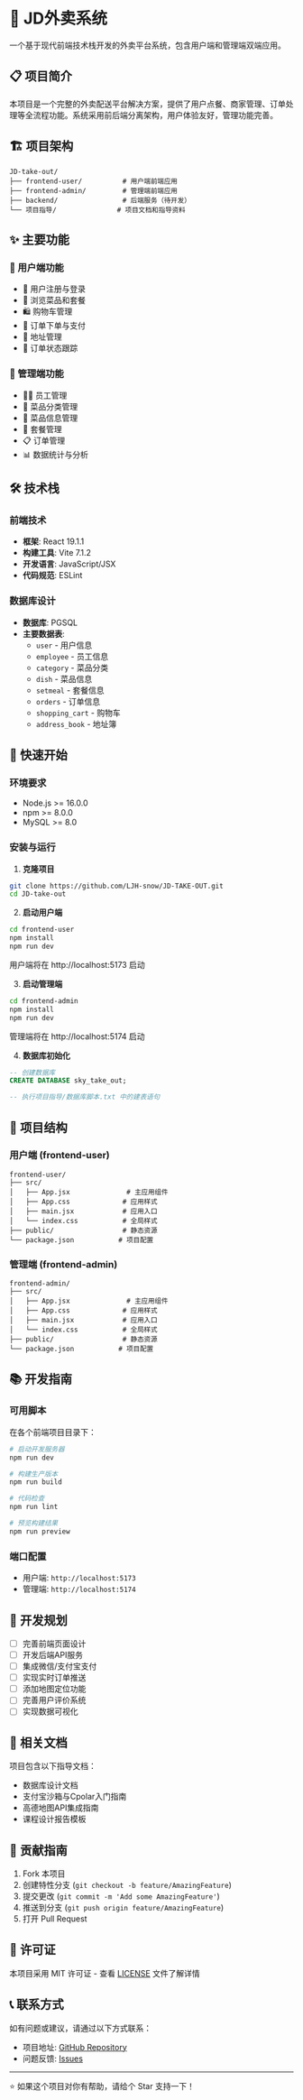 # 🍜 JD外卖系统

一个基于现代前端技术栈开发的外卖平台系统，包含用户端和管理端双端应用。

## 📋 项目简介

本项目是一个完整的外卖配送平台解决方案，提供了用户点餐、商家管理、订单处理等全流程功能。系统采用前后端分离架构，用户体验友好，管理功能完善。

## 🏗️ 项目架构

```
JD-take-out/
├── frontend-user/          # 用户端前端应用
├── frontend-admin/         # 管理端前端应用
├── backend/                # 后端服务（待开发）
└── 项目指导/               # 项目文档和指导资料
```

## ✨ 主要功能

### 👥 用户端功能
- 🔐 用户注册与登录
- 🛒 浏览菜品和套餐
- 🛍️ 购物车管理
- 📝 订单下单与支付
- 📍 地址管理
- 📱 订单状态跟踪

### 🏪 管理端功能
- 👨‍💼 员工管理
- 🍴 菜品分类管理
- 🥘 菜品信息管理
- 🍱 套餐管理
- 📋 订单管理
- 📊 数据统计与分析

## 🛠️ 技术栈

### 前端技术
- **框架**: React 19.1.1
- **构建工具**: Vite 7.1.2
- **开发语言**: JavaScript/JSX
- **代码规范**: ESLint

### 数据库设计
- **数据库**: PGSQL
- **主要数据表**:
  - `user` - 用户信息
  - `employee` - 员工信息
  - `category` - 菜品分类
  - `dish` - 菜品信息
  - `setmeal` - 套餐信息
  - `orders` - 订单信息
  - `shopping_cart` - 购物车
  - `address_book` - 地址簿

## 🚀 快速开始

### 环境要求
- Node.js >= 16.0.0
- npm >= 8.0.0
- MySQL >= 8.0

### 安装与运行

1. **克隆项目**
```bash
git clone https://github.com/LJH-snow/JD-TAKE-OUT.git
cd JD-take-out
```

2. **启动用户端**
```bash
cd frontend-user
npm install
npm run dev
```
用户端将在 http://localhost:5173 启动

3. **启动管理端**
```bash
cd frontend-admin
npm install
npm run dev
```
管理端将在 http://localhost:5174 启动

4. **数据库初始化**
```sql
-- 创建数据库
CREATE DATABASE sky_take_out;

-- 执行项目指导/数据库脚本.txt 中的建表语句
```

## 📁 项目结构

### 用户端 (frontend-user)
```
frontend-user/
├── src/
│   ├── App.jsx              # 主应用组件
│   ├── App.css             # 应用样式
│   ├── main.jsx            # 应用入口
│   └── index.css           # 全局样式
├── public/                 # 静态资源
└── package.json           # 项目配置
```

### 管理端 (frontend-admin)
```
frontend-admin/
├── src/
│   ├── App.jsx              # 主应用组件
│   ├── App.css             # 应用样式
│   ├── main.jsx            # 应用入口
│   └── index.css           # 全局样式
├── public/                 # 静态资源
└── package.json           # 项目配置
```

## 📚 开发指南

### 可用脚本

在各个前端项目目录下：

```bash
# 启动开发服务器
npm run dev

# 构建生产版本
npm run build

# 代码检查
npm run lint

# 预览构建结果
npm run preview
```

### 端口配置
- 用户端: `http://localhost:5173`
- 管理端: `http://localhost:5174`

## 🎯 开发规划

- [ ] 完善前端页面设计
- [ ] 开发后端API服务
- [ ] 集成微信/支付宝支付
- [ ] 实现实时订单推送
- [ ] 添加地图定位功能
- [ ] 完善用户评价系统
- [ ] 实现数据可视化

## 📖 相关文档

项目包含以下指导文档：
- 数据库设计文档
- 支付宝沙箱与Cpolar入门指南
- 高德地图API集成指南
- 课程设计报告模板

## 🤝 贡献指南

1. Fork 本项目
2. 创建特性分支 (`git checkout -b feature/AmazingFeature`)
3. 提交更改 (`git commit -m 'Add some AmazingFeature'`)
4. 推送到分支 (`git push origin feature/AmazingFeature`)
5. 打开 Pull Request

## 📄 许可证

本项目采用 MIT 许可证 - 查看 [LICENSE](LICENSE) 文件了解详情

## 📞 联系方式

如有问题或建议，请通过以下方式联系：

- 项目地址: [GitHub Repository](https://github.com/LJH-snow/JD-TAKE-OUT)
- 问题反馈: [Issues](https://github.com/LJH-snow/JD-TAKE-OUT/issues)

---

⭐ 如果这个项目对你有帮助，请给个 Star 支持一下！
